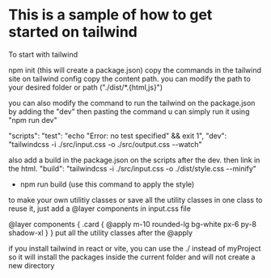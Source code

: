 # This is a sample of how to get started on tailwind

To start with tailwind

npm init (this will create a package.json)
copy the commands in the tailwind site
on tailwind config copy the content path.
you can modify the path to your desired folder or path ("./dist/*.{html,js}")

you can also modify the command to run the tailwind on the package.json
by adding the "dev" then pasting the command u can simply run it using "npm run dev"

"scripts": 
    "test": "echo \"Error: no test specified\" && exit 1",
    "dev": "tailwindcss -i ./src/input.css -o ./src/output.css --watch"

also add a build in the package.json on the scripts after the dev. then link in the html.
"build": "tailwindcss -i ./src/input.css -o ./dist/style.css --minify"
- npm run build (use this command to apply the style)


to make your own utilitiy classes or save all the utility classes in one class to reuse it, just add a @layer components in input.css file

@layer components {
    .card {
        @apply m-10 rounded-lg bg-white px-6 py-8 shadow-xl
    }
}
put all the utility classes after the @apply


if you install tailwind in react or vite, you can use the ./ instead of myProject so it will install the packages inside the current folder and will not create a new directory